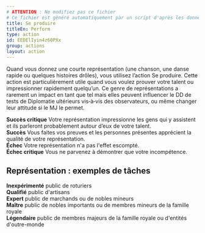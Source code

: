 ```yaml
---
# ATTENTION : Ne modifiez pas ce fichier
# Ce fichier est généré automatiquement par un script d'après les données du module Foundry VTT officiel et de sa traduction
title: Se produire
titleEn: Perform
type: action
id: EEDElIyin4z60PXx
group: actions
layout: action
---
```

<p><span id="ctl00_MainContent_DetailedOutput">Quand vous donnez une courte représentation (une chanson, une danse rapide ou quelques histoires drôles), vous utilisez l’action Se produire. Cette action est particulièrement utile quand vous voulez prouver votre talent ou impressionner rapidement quelqu’un. Ce genre de représentations a rarement un impact en tant que tel mais elles peuvent influencer le DD de tests de Diplomatie ultérieurs vis‑à‑vis des observateurs, ou même changer leur attitude si le MJ le permet.<br></span></p><p><span id="ctl00_MainContent_DetailedOutput"><strong>Succès critique</strong> Votre représentation impressionne les gens qui y assistent et ils parleront probablement autour d’eux de votre talent.<br><strong>Succès</strong> Vous faites vos preuves et les personnes présentes apprécient la qualité de votre représentation.<br><strong>Échec</strong> Votre représentation n'a pas l'effet escompté.<br><strong>Échec critique</strong> Vous ne parvenez à démontrer que votre incompétence.</span></p><h2 class="title">Représentation : exemples de tâches</h2><p><strong>Inexpérimenté</strong> public de roturiers<br><strong>Qualifié</strong> public d'artisans<br><strong>Expert</strong> public de marchands ou de nobles mineurs<br><strong>Maître</strong> public de nobles importants ou de membres mineurs de la famille royale<br><strong>Légendaire</strong> public de membres majeurs de la famille royale ou d'entités d'outre-monde</p>

